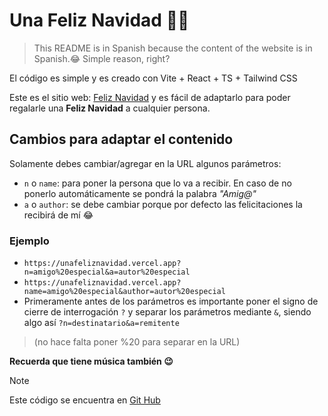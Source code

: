 # Una Feliz Navidad 🎅🏻

> This README is in Spanish because the content of the website is in Spanish.😂 Simple reason, right?

El código es simple y es creado con Vite + React + TS + Tailwind CSS

Este es el sitio web: [Feliz Navidad](https://unafeliznavidad.vercel.app) y es fácil de adaptarlo para poder regalarle una **Feliz Navidad** a cualquier persona.

## Cambios para adaptar el contenido
Solamente debes cambiar/agregar en la URL algunos parámetros:
* ```n``` o ```name```: para poner la persona que lo va a recibir. En caso de no ponerlo automáticamente se pondrá la palabra *"Amig@"*
* ```a``` o ```author```: se debe cambiar porque por defecto las felicitaciones la recibirá de mí 😂

### Ejemplo 
 
* ```https://unafeliznavidad.vercel.app?n=amigo%20especial&a=autor%20especial```
* ```https://unafeliznavidad.vercel.app?name=amigo%20especial&author=autor%20especial```
* Primeramente antes de los parámetros es importante poner el signo de cierre de interrogación ```?``` y separar los parámetros mediante ```&```, siendo algo así ```?n=destinatario&a=remitente```

> (no hace falta poner %20 para separar en la URL)

**Recuerda que tiene música también 😉**

> [!NOTE]
> Este código se encuentra en [Git Hub](https://github.com/alejandrobolano/Merry-Xmas)
